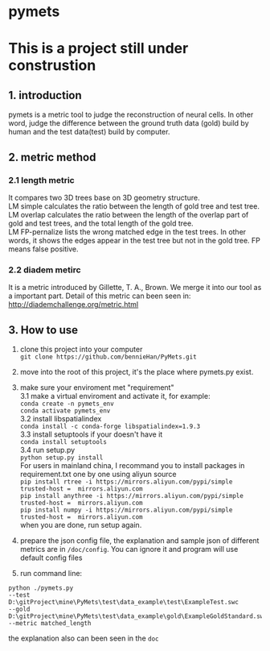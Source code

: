 # pymets
# This is a project still under construstion

## 1. introduction
pymets is a metric tool to judge the reconstruction of neural cells. In other word, judge the difference between the ground truth data (gold) build by human and the test data(test) build by computer.  
## 2. metric method
### 2.1 length metric
It compares two 3D trees base on 3D geometry structure. <br>
LM simple calculates the ratio between the length of gold tree and test tree. <br>
LM overlap calculates the ratio between the length of the overlap part of gold and test trees, and the total length of the gold tree.<br>
LM FP-pernalize lists the wrong matched edge in the test trees. In other words, it shows the edges appear in the test tree but not in the gold tree. FP means false positive.
### 2.2 diadem metirc
It is a metric introduced by Gillette, T. A., Brown. We merge it into our tool as a important part. Detail of this metric can been seen in:<br>
http://diademchallenge.org/metric.html
## 3. How to use
1. clone this project into your computer<br>
`git clone https://github.com/bennieHan/PyMets.git`
2. move into the root of this project, it's the place where pymets.py exist.<br>

3. make sure your enviroment met "requirement"<br>
3.1 make a virtual enviroment and activate it, for example:<br>
`conda create -n pymets_env`<br>
`conda activate pymets_env`<br>
3.2 install libspatialindex<br>
`conda install -c conda-forge libspatialindex=1.9.3`<br>
3.3 install setuptools if your doesn't have it<br>
`conda install setuptools`<br>
3.4 run setup.py<br>
`python setup.py install`<br>
For users in mainland china, I recommand you to install packages in requirement.txt one by one using aliyun source<br>
`pip install rtree -i https://mirrors.aliyun.com/pypi/simple trusted-host =  mirrors.aliyun.com`<br>
`pip install anythree -i https://mirrors.aliyun.com/pypi/simple trusted-host =  mirrors.aliyun.com`<br>
`pip install numpy -i https://mirrors.aliyun.com/pypi/simple trusted-host =  mirrors.aliyun.com`<br>
when you are done, run setup again.<br>
4. prepare the json config file, the explanation and sample json of different metrics are in `/doc/config`. You can ignore it and program will use default config files<br>

5. run command line:
  ```
  python ./pymets.py
  --test D:\gitProject\mine\PyMets\test\data_example\test\ExampleTest.swc
  --gold D:\gitProject\mine\PyMets\test\data_example\gold\ExampleGoldStandard.swc
  --metric matched_length
  ```
  the explanation also can been seen in the `doc`<br> 
